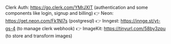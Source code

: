 Clerk Auth: https://go.clerk.com/YMrJXlT (authentication and some components like login, signup and billing)
👉 Neon: https://get.neon.com/Fk1Nl7s   (postgresql)
👉 Inngest: https://innge.st/yt-gs-4   (to manage clerk webhook)
👉 ImageKit: https://tinyurl.com/58by3zpu    (to store and transform images)

